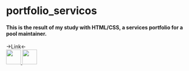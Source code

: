 # portfolio_servicos
<h4>This is the result of my study with HTML/CSS, a services portfolio for a pool maintainer.</h4>
<div>
->Link<-
  <a href="https://topiscinas.netlify.app/">
</div>





<div>
  <img width=40 src="https://cdn.jsdelivr.net/gh/devicons/devicon/icons/css3/css3-original.svg" />
  <img width=40 src="https://cdn.jsdelivr.net/gh/devicons/devicon/icons/html5/html5-original.svg" />
<div>
